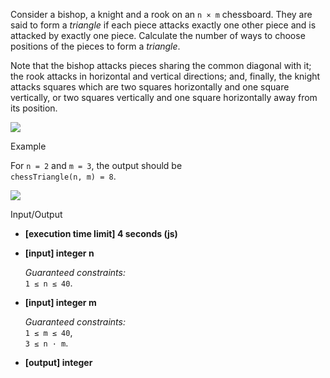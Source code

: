 
Consider a bishop, a knight and a rook on an  `n × m`  chessboard. They are said to form a  _triangle_  if each piece attacks exactly one other piece and is attacked by exactly one piece. Calculate the number of ways to choose positions of the pieces to form a  _triangle_.

Note that the bishop attacks pieces sharing the common diagonal with it; the rook attacks in horizontal and vertical directions; and, finally, the knight attacks squares which are two squares horizontally and one square vertically, or two squares vertically and one square horizontally away from its position.

![](https://codesignal.s3.amazonaws.com/tasks/chessTriangle/img/moves.png?_tm=1551474258008)

Example

For  `n = 2`  and  `m = 3`, the output should be  
`chessTriangle(n, m) = 8`.

![](https://codesignal.s3.amazonaws.com/tasks/chessTriangle/img/combinations.png?_tm=1551474258225)

Input/Output

-   **[execution time limit] 4 seconds (js)**
    
-   **[input] integer n**
    
    _Guaranteed constraints:_  
    `1 ≤ n ≤ 40`.
    
-   **[input] integer m**
    
    _Guaranteed constraints:_  
    `1 ≤ m ≤ 40`,  
    `3 ≤ n · m`.
    
-   **[output] integer**
